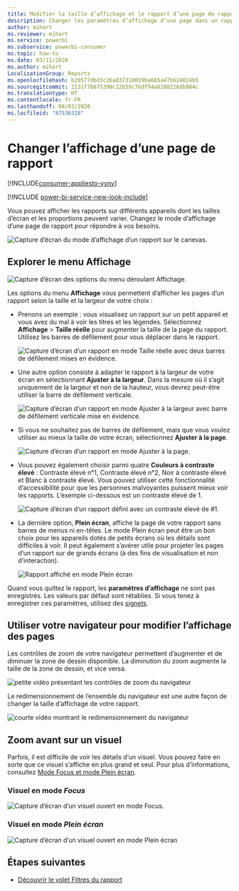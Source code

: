 ```yaml
---
title: Modifier la taille d’affichage et le rapport d’une page de rapport
description: Changer les paramètres d’affichage d’une page dans un rapport Power BI
author: mihart
ms.reviewer: mihart
ms.service: powerbi
ms.subservice: powerbi-consumer
ms.topic: how-to
ms.date: 03/11/2020
ms.author: mihart
LocalizationGroup: Reports
ms.openlocfilehash: b20577dbd3c26a837310059ba665a47b624024b5
ms.sourcegitcommit: 2131f7b075390c12659c76df94a8108226db084c
ms.translationtype: HT
ms.contentlocale: fr-FR
ms.lasthandoff: 08/03/2020
ms.locfileid: "87536328"
---
```

# <a name="change-the-display-of-a-report-page"></a>Changer l’affichage d’une page de rapport

[!INCLUDE[consumer-appliesto-yyny](../includes/consumer-appliesto-yyny.md)]

[!INCLUDE [power-bi-service-new-look-include](../includes/power-bi-service-new-look-include.md)]

Vous pouvez afficher les rapports sur différents appareils dont les tailles d’écran et les proportions peuvent varier. Changez le mode d’affichage d’une page de rapport pour répondre à vos besoins.

![Capture d’écran du mode d’affichage d’un rapport sur le canevas.](media/end-user-report-view/power-bi-canvas.png)

## <a name="explore-the-view-menu"></a>Explorer le menu Affichage

![Capture d’écran des options du menu déroulant Affichage.](media/end-user-report-view/power-bi-viewmenu.png)


Les options du menu **Affichage** vous permettent d’afficher les pages d’un rapport selon la taille et la largeur de votre choix :

- Prenons un exemple : vous visualisez un rapport sur un petit appareil et vous avez du mal à voir les titres et les légendes.  Sélectionnez **Affichage** > **Taille réelle** pour augmenter la taille de la page du rapport. Utilisez les barres de défilement pour vous déplacer dans le rapport.

    ![Capture d’écran d’un rapport en mode Taille réelle avec deux barres de défilement mises en évidence.](media/end-user-report-view/power-bi-view-actual.png)

- Une autre option consiste à adapter le rapport à la largeur de votre écran en sélectionnant **Ajuster à la largeur**. Dans la mesure où il s’agit uniquement de la largeur et non de la hauteur, vous devrez peut-être utiliser la barre de défilement verticale.

  ![Capture d’écran d’un rapport en mode Ajuster à la largeur avec barre de défilement verticale mise en évidence.](media/end-user-report-view/power-bi-view-width.png)

- Si vous ne souhaitez pas de barres de défilement, mais que vous voulez utiliser au mieux la taille de votre écran, sélectionnez **Ajuster à la page**.

   ![Capture d’écran d’un rapport en mode Ajuster à la page.](media/end-user-report-view/power-bi-view-fit.png)

- Vous pouvez également choisir parmi quatre **Couleurs à contraste élevé** : Contraste élevé n°1, Contraste élevé n°2, Noir à contraste élevé et Blanc à contraste élevé. Vous pouvez utiliser cette fonctionnalité d’accessibilité pour que les personnes malvoyantes puissent mieux voir les rapports. L’exemple ci-dessous est un contraste élevé de 1. 

    ![Capture d’écran d’un rapport défini avec un contraste élevé de #1.](media/end-user-report-view/power-bi-contrast1.png)

- La dernière option, **Plein écran**, affiche la page de votre rapport sans barres de menus ni en-têtes. Le mode Plein écran peut être un bon choix pour les appareils dotés de petits écrans où les détails sont difficiles à voir.  Il peut également s’avérer utile pour projeter les pages d’un rapport sur de grands écrans (à des fins de visualisation et non d’interaction).  

    ![Rapport affiché en mode Plein écran](media/end-user-report-view/power-bi-full-screen.png)

Quand vous quittez le rapport, les **paramètres d’affichage** ne sont pas enregistrés. Les valeurs par défaut sont rétablies. Si vous tenez à enregistrer ces paramètres, utilisez des [signets](end-user-bookmarks.md).

## <a name="use-your-browser-to-change-page-display"></a>Utiliser votre navigateur pour modifier l’affichage des pages

Les contrôles de zoom de votre navigateur permettent d’augmenter et de diminuer la zone de dessin disponible. La diminution du zoom augmente la taille de la zone de dessin, et vice versa. 

![petite vidéo présentant les contrôles de zoom du navigateur](media/end-user-report-view/power-bi-zoom.png)

Le redimensionnement de l’ensemble du navigateur est une autre façon de changer la taille d’affichage de votre rapport. 

![courte vidéo montrant le redimensionnement du navigateur](media/end-user-report-view/power-bi-resize-browser.gif)

## <a name="zoom-in-on-a-visual"></a>Zoom avant sur un visuel
Parfois, il est difficile de voir les détails d’un visuel. Vous pouvez faire en sorte que ce visuel s’affiche en plus grand et seul. Pour plus d’informations, consultez [Mode Focus et mode Plein écran](end-user-focus.md).

### <a name="a-visual-in-focus-mode"></a>Visuel en mode *Focus*

![Capture d’écran d’un visuel ouvert en mode Focus.](media/end-user-report-view/power-bi-focus.png)

### <a name="a-visual-in-full-screen-mode"></a>Visuel en mode *Plein écran*
![Capture d’écran d’un visuel ouvert en mode Plein écran](media/end-user-report-view/power-bi-full-screen.png)

## <a name="next-steps"></a>Étapes suivantes

* [Découvrir le volet Filtres du rapport](end-user-report-filter.md)